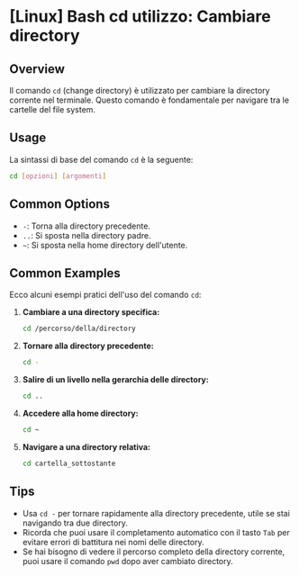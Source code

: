 # [Linux] Bash cd utilizzo: Cambiare directory

## Overview
Il comando `cd` (change directory) è utilizzato per cambiare la directory corrente nel terminale. Questo comando è fondamentale per navigare tra le cartelle del file system.

## Usage
La sintassi di base del comando `cd` è la seguente:

```bash
cd [opzioni] [argomenti]
```

## Common Options
- `-`: Torna alla directory precedente.
- `..`: Si sposta nella directory padre.
- `~`: Si sposta nella home directory dell'utente.

## Common Examples
Ecco alcuni esempi pratici dell'uso del comando `cd`:

1. **Cambiare a una directory specifica:**
   ```bash
   cd /percorso/della/directory
   ```

2. **Tornare alla directory precedente:**
   ```bash
   cd -
   ```

3. **Salire di un livello nella gerarchia delle directory:**
   ```bash
   cd ..
   ```

4. **Accedere alla home directory:**
   ```bash
   cd ~
   ```

5. **Navigare a una directory relativa:**
   ```bash
   cd cartella_sottostante
   ```

## Tips
- Usa `cd -` per tornare rapidamente alla directory precedente, utile se stai navigando tra due directory.
- Ricorda che puoi usare il completamento automatico con il tasto `Tab` per evitare errori di battitura nei nomi delle directory.
- Se hai bisogno di vedere il percorso completo della directory corrente, puoi usare il comando `pwd` dopo aver cambiato directory.